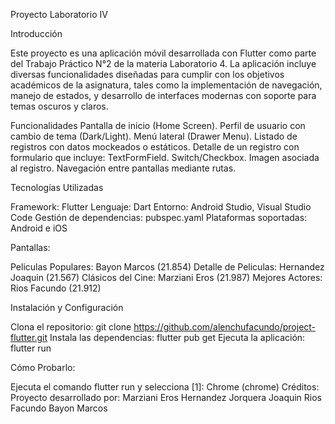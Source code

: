 Proyecto Laboratorio IV

Introducción

Este proyecto es una aplicación móvil desarrollada con Flutter como parte del Trabajo Práctico N°2 de la materia Laboratorio 4. La aplicación incluye diversas funcionalidades diseñadas para cumplir con los objetivos académicos de la asignatura, tales como la implementación de navegación, manejo de estados, y desarrollo de interfaces modernas con soporte para temas oscuros y claros.

Funcionalidades
Pantalla de inicio (Home Screen).
Perfil de usuario con cambio de tema (Dark/Light).
Menú lateral (Drawer Menu).
Listado de registros con datos mockeados o estáticos.
Detalle de un registro con formulario que incluye:
TextFormField.
Switch/Checkbox.
Imagen asociada al registro.
Navegación entre pantallas mediante rutas.

Tecnologías Utilizadas

Framework: Flutter
Lenguaje: Dart
Entorno: Android Studio, Visual Studio Code
Gestión de dependencias: pubspec.yaml
Plataformas soportadas: Android e iOS

Pantallas:

Peliculas Populares: Bayon Marcos (21.854)
Detalle de Peliculas: Hernandez Joaquin (21.567)
Clásicos del Cine: Marziani Eros (21.987)
Mejores Actores: Rios Facundo (21.912)


Instalación y Configuración

Clona el repositorio:
git clone https://github.com/alenchufacundo/project-flutter.git 
Instala las dependencias:
flutter pub get
Ejecuta la aplicación:
flutter run


Cómo Probarlo:

Ejecuta el comando flutter run y selecciona [1]: Chrome (chrome)
Créditos:
Proyecto desarrollado por:
Marziani Eros
Hernandez Jorquera Joaquin
Rios Facundo
Bayon Marcos
	


